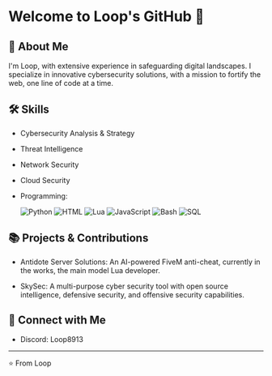 # Welcome to Loop's GitHub 👋

## 🚀 About Me
I'm Loop, with extensive experience in safeguarding digital landscapes. I specialize in innovative cybersecurity solutions, with a mission to fortify the web, one line of code at a time.

## 🛠 Skills
- Cybersecurity Analysis & Strategy
- Threat Intelligence
- Network Security
- Cloud Security
- Programming:
  
  ![Python](https://img.shields.io/badge/Python-3776AB?style=for-the-badge&logo=python&logoColor=white)
  ![HTML](https://img.shields.io/badge/HTML-239120?style=for-the-badge&logo=html5&logoColor=white)
  ![Lua](https://img.shields.io/badge/Lua-2C2D72?style=for-the-badge&logo=lua&logoColor=white)
  ![JavaScript](https://img.shields.io/badge/JavaScript-F7DF1E?style=for-the-badge&logo=javascript&logoColor=black)
  ![Bash](https://img.shields.io/badge/Bash-4EAA25?style=for-the-badge&logo=gnu-bash&logoColor=white)
  ![SQL](https://img.shields.io/badge/SQL-4479A1?style=for-the-badge&logo=sql&logoColor=white)

## 📚 Projects & Contributions
- Antidote Server Solutions: An AI-powered FiveM anti-cheat, currently in the works, the main model Lua developer.

- SkySec: A multi-purpose cyber security tool with open source intelligence, defensive security, and offensive security capabilities.

## 🤝 Connect with Me
- Discord: Loop8913

---

⭐️ From Loop
